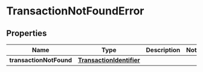 

# TransactionNotFoundError


## Properties

Name | Type | Description | Notes
------------ | ------------- | ------------- | -------------
**transactionNotFound** | [**TransactionIdentifier**](TransactionIdentifier.md) |  | 



